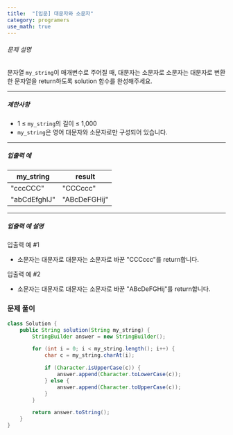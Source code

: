 ```yaml
---
title:  "[입문] 대문자와 소문자"
category: programers
use_math: true
---
```




###### 문제 설명

문자열 `my_string`이 매개변수로 주어질 때, 대문자는 소문자로 소문자는 대문자로 변환한 문자열을 return하도록 solution 함수를 완성해주세요.

------

##### 제한사항

- 1 ≤ `my_string`의 길이 ≤ 1,000
- `my_string`은 영어 대문자와 소문자로만 구성되어 있습니다.

------

##### 입출력 예

| my_string    | result       |
| ------------ | ------------ |
| "cccCCC"     | "CCCccc"     |
| "abCdEfghIJ" | "ABcDeFGHij" |

------

##### 입출력 예 설명

입출력 예 #1

- 소문자는 대문자로 대문자는 소문자로 바꾼 "CCCccc"를 return합니다.

입출력 예 #2

- 소문자는 대문자로 대문자는 소문자로 바꾼 "ABcDeFGHij"를 return합니다.



### 문제 풀이 

```java
class Solution {
    public String solution(String my_string) {
        StringBuilder answer = new StringBuilder();

        for (int i = 0; i < my_string.length(); i++) {
            char c = my_string.charAt(i);

            if (Character.isUpperCase(c)) {
                answer.append(Character.toLowerCase(c));
            } else {
                answer.append(Character.toUpperCase(c));
            }
        }

        return answer.toString();
    }
}
```





